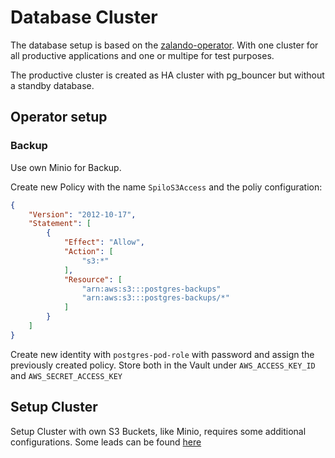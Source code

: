 # Database Cluster

The database setup is based on the [zalando-operator][1]. With one cluster for
all productive applications and one or multipe for test purposes.

The productive cluster is created as HA cluster with pg_bouncer but without a
standby database.

## Operator setup

### Backup

Use own Minio for Backup.

Create new Policy with the name `SpiloS3Access`
and the poliy configuration:
```json
{
    "Version": "2012-10-17",
    "Statement": [
        {
            "Effect": "Allow",
            "Action": [
                "s3:*"
            ],
            "Resource": [
                "arn:aws:s3:::postgres-backups"
                "arn:aws:s3:::postgres-backups/*"
            ]
        }
    ]
}
```


Create new identity with `postgres-pod-role` with password and assign the
previously created policy.
Store both in the Vault under `AWS_ACCESS_KEY_ID` and `AWS_SECRET_ACCESS_KEY`


## Setup Cluster

Setup Cluster with own S3 Buckets, like Minio, requires some additional
configurations. Some leads can be found [here][2]





[1]: https://opensource.zalando.com/postgres-operator/
[2]: https://thedatabaseme.de/2022/03/26/backup-to-s3-configure-zalando-postgres-operator-backup-with-wal-g/

